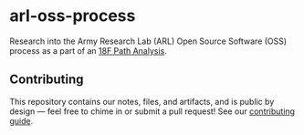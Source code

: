 # arl-oss-process

Research into the Army Research Lab (ARL) Open Source Software (OSS) process as a part of an [18F Path Analysis](https://18f.gsa.gov/how-we-work/).

## Contributing 

This repository contains our notes, files, and artifacts, and is public by design — feel free to chime in or submit a pull request! See our [contributing guide](/CONTRIBUTING.md).
